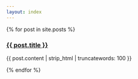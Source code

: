```yaml
---
layout: index
---
```


<section class="content">
  {% for post in site.posts %}
  <div>
  <h3><a href="{{ post.url }}">{{ post.title }}</a></h3>
  <p>
	{{ post.content | strip_html | truncatewords: 100 }}
  </p>
  </div>
  {% endfor %}
</section>
